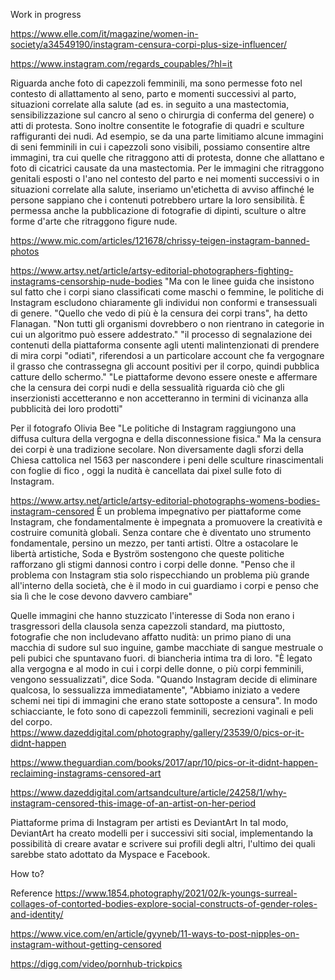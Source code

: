 Work in progress

https://www.elle.com/it/magazine/women-in-society/a34549190/instagram-censura-corpi-plus-size-influencer/

https://www.instagram.com/regards_coupables/?hl=it

Riguarda anche foto di capezzoli femminili, ma sono permesse foto nel contesto di allattamento al seno, parto e momenti successivi al parto, situazioni correlate alla salute (ad es. in seguito a una mastectomia, sensibilizzazione sul cancro al seno o chirurgia di conferma del genere) o atti di protesta. Sono inoltre consentite le fotografie di quadri e sculture raffiguranti dei nudi.
Ad esempio, se da una parte limitiamo alcune immagini di seni femminili in cui i capezzoli sono visibili, possiamo consentire altre immagini, tra cui quelle che ritraggono atti di protesta, donne che allattano e foto di cicatrici causate da una mastectomia. Per le immagini che ritraggono genitali esposti o l'ano nel contesto del parto e nei momenti successivi o in situazioni correlate alla salute, inseriamo un'etichetta di avviso affinché le persone sappiano che i contenuti potrebbero urtare la loro sensibilità. È permessa anche la pubblicazione di fotografie di dipinti, sculture o altre forme d'arte che ritraggono figure nude.

https://www.mic.com/articles/121678/chrissy-teigen-instagram-banned-photos


https://www.artsy.net/article/artsy-editorial-photographers-fighting-instagrams-censorship-nude-bodies
"Ma con le linee guida che insistono sul fatto che i corpi siano classificati come maschi o femmine, le politiche di Instagram escludono chiaramente gli individui non conformi e transessuali di genere. "Quello che vedo di più è la censura dei corpi trans", ha detto Flanagan. "Non tutti gli organismi dovrebbero o non rientrano in categorie in cui un algoritmo può essere addestrato."
"il processo di segnalazione dei contenuti della piattaforma consente agli utenti malintenzionati di prendere di mira corpi "odiati", riferendosi a un particolare account che fa vergognare il grasso che contrassegna gli account positivi per il corpo, quindi pubblica catture dello schermo."
"Le piattaforme devono essere oneste e affermare che la censura dei corpi nudi e della sessualità riguarda ciò che gli inserzionisti accetteranno e non accetteranno in termini di vicinanza alla pubblicità dei loro prodotti"

Per il fotografo Olivia Bee
"Le politiche di Instagram raggiungono una diffusa cultura della vergogna e della disconnessione fisica."
Ma la censura dei corpi è una tradizione secolare. Non diversamente dagli sforzi della Chiesa cattolica nel 1563 per nascondere i peni delle sculture rinascimentali con foglie di fico , oggi la nudità è cancellata dai pixel sulle foto di Instagram.

https://www.artsy.net/article/artsy-editorial-photographs-womens-bodies-instagram-censored
È un problema impegnativo per piattaforme come Instagram, che fondamentalmente è impegnata a promuovere la creatività e costruire comunità globali. Senza contare che è diventato uno strumento fondamentale, persino un mezzo, per tanti artisti. Oltre a ostacolare le libertà artistiche, Soda e Byström sostengono che queste politiche rafforzano gli stigmi dannosi contro i corpi delle donne. "Penso che il problema con Instagram stia solo rispecchiando un problema più grande all'interno della società, che è il modo in cui guardiamo i corpi e penso che sia lì che le cose devono davvero cambiare"

Quelle immagini che hanno stuzzicato l'interesse di Soda non erano i trasgressori della clausola senza capezzoli standard, ma piuttosto, fotografie che non includevano affatto nudità: un primo piano di una macchia di sudore sul suo inguine, gambe macchiate di sangue mestruale o peli pubici che spuntavano fuori. di biancheria intima tra di loro.
"È legato alla vergogna e al modo in cui i corpi delle donne, o più corpi femminili, vengono sessualizzati", dice Soda. "Quando Instagram decide di eliminare qualcosa, lo sessualizza immediatamente", "Abbiamo iniziato a vedere schemi nei tipi di immagini che erano state sottoposte a censura". In modo schiacciante, le foto sono di capezzoli femminili, secrezioni vaginali e peli del corpo.  https://www.dazeddigital.com/photography/gallery/23539/0/pics-or-it-didnt-happen

https://www.theguardian.com/books/2017/apr/10/pics-or-it-didnt-happen-reclaiming-instagrams-censored-art

https://www.dazeddigital.com/artsandculture/article/24258/1/why-instagram-censored-this-image-of-an-artist-on-her-period

Piattaforme prima di Instagram per artisti
es DeviantArt
In tal modo, DeviantArt ha creato modelli per i successivi siti social, implementando la possibilità di creare avatar e scrivere sui profili degli altri, l'ultimo dei quali sarebbe stato adottato da Myspace e Facebook.


How to?

Reference https://www.1854.photography/2021/02/k-youngs-surreal-collages-of-contorted-bodies-explore-social-constructs-of-gender-roles-and-identity/

https://www.vice.com/en/article/gyyneb/11-ways-to-post-nipples-on-instagram-without-getting-censored

https://digg.com/video/pornhub-trickpics


